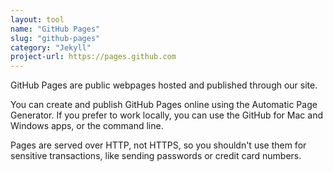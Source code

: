 ```yaml
---
layout: tool
name: "GitHub Pages"
slug: "github-pages"
category: "Jekyll"
project-url: https://pages.github.com
---
```


GitHub Pages are public webpages hosted and published through our site.

You can create and publish GitHub Pages online using the Automatic Page Generator. If you prefer to work locally, you can use the GitHub for Mac and Windows apps, or the command line.

Pages are served over HTTP, not HTTPS, so you shouldn't use them for sensitive transactions, like sending passwords or credit card numbers.